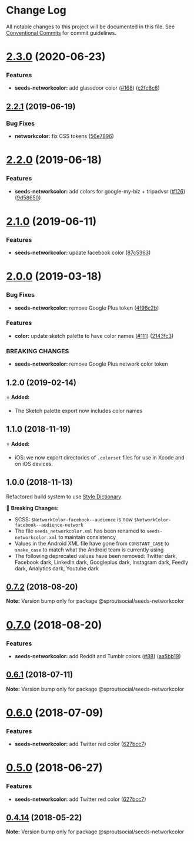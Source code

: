 # Change Log

All notable changes to this project will be documented in this file.
See [Conventional Commits](https://conventionalcommits.org) for commit guidelines.

# [2.3.0](https://github.com/sproutsocial/seeds-packets/compare/@sproutsocial/seeds-networkcolor@2.2.1...@sproutsocial/seeds-networkcolor@2.3.0) (2020-06-23)


### Features

* **seeds-networkcolor:** add glassdoor color ([#168](https://github.com/sproutsocial/seeds-packets/issues/168)) ([c2fc8c8](https://github.com/sproutsocial/seeds-packets/commit/c2fc8c8))





## [2.2.1](https://github.com/sproutsocial/seeds/compare/@sproutsocial/seeds-networkcolor@2.2.0...@sproutsocial/seeds-networkcolor@2.2.1) (2019-06-19)


### Bug Fixes

* **networkcolor:** fix CSS tokens ([56e7896](https://github.com/sproutsocial/seeds/commit/56e7896))





# [2.2.0](https://github.com/sproutsocial/seeds/compare/@sproutsocial/seeds-networkcolor@2.1.0...@sproutsocial/seeds-networkcolor@2.2.0) (2019-06-18)


### Features

* **seeds-networkcolor:** add colors for google-my-biz + tripadvsr ([#126](https://github.com/sproutsocial/seeds/issues/126)) ([9d58650](https://github.com/sproutsocial/seeds/commit/9d58650))





# [2.1.0](https://github.com/sproutsocial/seeds/compare/@sproutsocial/seeds-networkcolor@2.0.0...@sproutsocial/seeds-networkcolor@2.1.0) (2019-06-11)


### Features

* **seeds-networkcolor:** update facebook color ([87c5363](https://github.com/sproutsocial/seeds/commit/87c5363))





# [2.0.0](https://github.com/sproutsocial/seeds/compare/@sproutsocial/seeds-networkcolor@1.0.0...@sproutsocial/seeds-networkcolor@2.0.0) (2019-03-18)


### Bug Fixes

* **seeds-networkcolor:** remove Google Plus token ([4f96c2b](https://github.com/sproutsocial/seeds/commit/4f96c2b))


### Features

* **color:** update sketch palette to have color names ([#111](https://github.com/sproutsocial/seeds/issues/111)) ([2143fc3](https://github.com/sproutsocial/seeds/commit/2143fc3))


### BREAKING CHANGES

* **seeds-networkcolor:** remove Google Plus network color token





## 1.2.0 (2019-02-14)
⭐️ **Added:**
- The Sketch palette export now includes color names

## 1.1.0 (2018-11-19)
⭐️ **Added:**
- iOS: we now export directories of `.colorset` files for use in Xcode and on iOS devices.

## 1.0.0 (2018-11-13)
Refactored build system to use [Style Dictionary](https://amzn.github.io/style-dictionary).

🚨 **Breaking Changes:**
- SCSS: `$NetworkColor-facebook--audience` is now `$NetworkColor-facebook--audience-network`
- The file `seeds_networkcolor.xml` has been renamed to `seeds-networkcolor.xml` to maintain consistency
- Values in the Android XML file have gone from `CONSTANT_CASE` to `snake_case` to match what the Android team is currently using
- The following deprecated values have been removed: Twitter dark, Facebook dark, LinkedIn dark, Googleplus dark, Instagram dark, Feedly dark, Analytics dark, Youtube dark

<a name="0.7.2"></a>
## [0.7.2](https://github.com/sproutsocial/seeds/compare/@sproutsocial/seeds-networkcolor@0.7.0...@sproutsocial/seeds-networkcolor@0.7.2) (2018-08-20)




**Note:** Version bump only for package @sproutsocial/seeds-networkcolor

<a name="0.7.0"></a>
# [0.7.0](https://github.com/sproutsocial/seeds/compare/@sproutsocial/seeds-networkcolor@0.6.1...@sproutsocial/seeds-networkcolor@0.7.0) (2018-08-20)


### Features

* **seeds-networkcolor:** add Reddit and Tumblr colors ([#88](https://github.com/sproutsocial/seeds/issues/88)) ([aa5bb19](https://github.com/sproutsocial/seeds/commit/aa5bb19))




<a name="0.6.1"></a>
## [0.6.1](https://github.com/sproutsocial/seeds/compare/@sproutsocial/seeds-networkcolor@0.6.0...@sproutsocial/seeds-networkcolor@0.6.1) (2018-07-11)




**Note:** Version bump only for package @sproutsocial/seeds-networkcolor

<a name="0.6.0"></a>
# [0.6.0](https://github.com/sproutsocial/seeds/compare/@sproutsocial/seeds-networkcolor@0.4.13...@sproutsocial/seeds-networkcolor@0.6.0) (2018-07-09)


### Features

* **seeds-networkcolor:** add Twitter red color ([627bcc7](https://github.com/sproutsocial/seeds/commit/627bcc7))




<a name="0.5.0"></a>
# [0.5.0](https://github.com/sproutsocial/seeds/compare/@sproutsocial/seeds-networkcolor@0.4.14...@sproutsocial/seeds-networkcolor@0.5.0) (2018-06-27)


### Features

* **seeds-networkcolor:** add Twitter red color ([627bcc7](https://github.com/sproutsocial/seeds/commit/627bcc7))




<a name="0.4.14"></a>
## [0.4.14](https://github.com/sproutsocial/seeds/compare/@sproutsocial/seeds-networkcolor@0.4.13...@sproutsocial/seeds-networkcolor@0.4.14) (2018-05-22)




**Note:** Version bump only for package @sproutsocial/seeds-networkcolor
